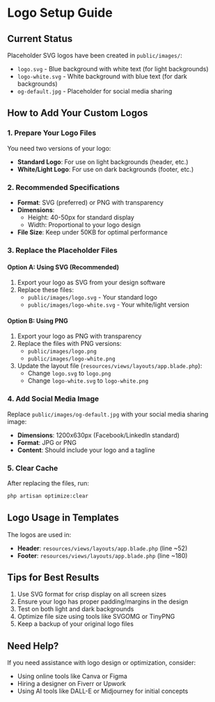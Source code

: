 # Logo Setup Guide

## Current Status
Placeholder SVG logos have been created in `public/images/`:
- `logo.svg` - Blue background with white text (for light backgrounds)
- `logo-white.svg` - White background with blue text (for dark backgrounds)
- `og-default.jpg` - Placeholder for social media sharing

## How to Add Your Custom Logos

### 1. Prepare Your Logo Files
You need two versions of your logo:
- **Standard Logo**: For use on light backgrounds (header, etc.)
- **White/Light Logo**: For use on dark backgrounds (footer, etc.)

### 2. Recommended Specifications
- **Format**: SVG (preferred) or PNG with transparency
- **Dimensions**: 
  - Height: 40-50px for standard display
  - Width: Proportional to your logo design
- **File Size**: Keep under 50KB for optimal performance

### 3. Replace the Placeholder Files

#### Option A: Using SVG (Recommended)
1. Export your logo as SVG from your design software
2. Replace these files:
   - `public/images/logo.svg` - Your standard logo
   - `public/images/logo-white.svg` - Your white/light version

#### Option B: Using PNG
1. Export your logo as PNG with transparency
2. Replace the files with PNG versions:
   - `public/images/logo.png`
   - `public/images/logo-white.png`
3. Update the layout file (`resources/views/layouts/app.blade.php`):
   - Change `logo.svg` to `logo.png`
   - Change `logo-white.svg` to `logo-white.png`

### 4. Add Social Media Image
Replace `public/images/og-default.jpg` with your social media sharing image:
- **Dimensions**: 1200x630px (Facebook/LinkedIn standard)
- **Format**: JPG or PNG
- **Content**: Should include your logo and a tagline

### 5. Clear Cache
After replacing the files, run:
```bash
php artisan optimize:clear
```

## Logo Usage in Templates

The logos are used in:
- **Header**: `resources/views/layouts/app.blade.php` (line ~52)
- **Footer**: `resources/views/layouts/app.blade.php` (line ~180)

## Tips for Best Results
1. Use SVG format for crisp display on all screen sizes
2. Ensure your logo has proper padding/margins in the design
3. Test on both light and dark backgrounds
4. Optimize file size using tools like SVGOMG or TinyPNG
5. Keep a backup of your original logo files

## Need Help?
If you need assistance with logo design or optimization, consider:
- Using online tools like Canva or Figma
- Hiring a designer on Fiverr or Upwork
- Using AI tools like DALL-E or Midjourney for initial concepts
